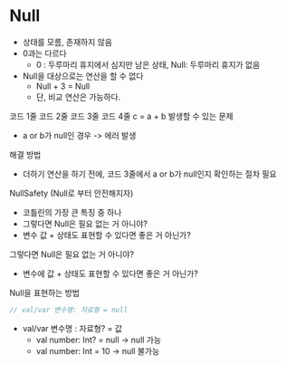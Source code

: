 # Null
- 상태를 모름, 존재하지 않음
- 0과는 다르다
  - 0 : 두루마리 휴지에서 심지만 남은 상태, Null: 두루마리 휴지가 없음
- Null을 대상으로는 연산을 할 수 없다
  - Null + 3 = Null
  - 단, 비교 연산은 가능하다.

코드 1줄
코드 2줄
코드 3줄
코드 4줄 c = a + b
발생할 수 있는 문제
- a or b가 null인 경우 -> 에러 발생

해결 방법
- 더하기 연산을 하기 전에, 코드 3줄에서 a or b가 null인지 확인하는 절차 필요

NullSafety (Null로 부터 안전해지자)
- 코틀린의 가장 큰 특징 중 하나
- 그렇다면 Null은 필요 없는 거 아니야?
- 변수 값 + 상태도 표현할 수 있다면 좋은 거 아닌가?

그렇다면 Null은 필요 없는 거 아니야?
- 변수에 값 + 상태도 표현할 수 있다면 좋은 거 아닌가?

Null을 표현하는 방법

```kotlin
// val/var 변수명: 자료형 = null
```

- val/var 변수명 : 자료형? = 값 
  - val number: Int? = null -> null 가능
  - val number: Int = 10 -> null 불가능